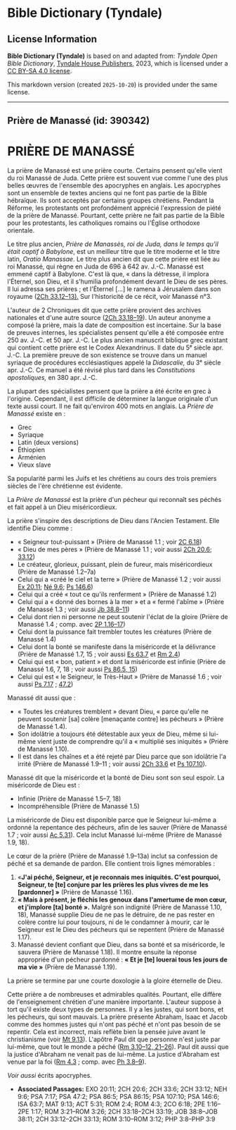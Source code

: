 # Bible Dictionary (Tyndale)

## License Information

**Bible Dictionary (Tyndale)** is based on and adapted from: _Tyndale Open Bible Dictionary_, [Tyndale House Publishers](https://tyndaleopenresources.com/), 2023, which is licensed under a [CC BY-SA 4.0 license](https://creativecommons.org/licenses/by-sa/4.0/legalcode.en).

This markdown version (created `2025-10-20`) is provided under the same license.



--------------------------------

## Prière de Manassé (id: 390342)

PRIÈRE DE MANASSÉ
=================

La prière de Manassé est une prière courte. Certains pensent qu'elle vient du roi Manassé de Juda. Cette prière est souvent vue comme l'une des plus belles œuvres de l'ensemble des apocryphes en anglais. Les apocryphes sont un ensemble de textes anciens qui ne font pas partie de la Bible hébraïque. Ils sont acceptés par certains groupes chrétiens. Pendant la Réforme, les protestants ont profondément apprécié l'expression de piété de la prière de Manassé. Pourtant, cette prière ne fait pas partie de la Bible pour les protestants, les catholiques romains ou l'Église orthodoxe orientale.

Le titre plus ancien, *Prière de Manassès, roi de Juda, dans le temps qu'il était captif à Babylone*, est un meilleur titre que le titre moderne et le titre latin, *Oratio Manassae*. Le titre plus ancien dit que cette prière est liée au roi Manassé, qui règne en Juda de 696 à 642 av. J.\-C. Manassé est emmené captif à Babylone. C'est là que, « dans la détresse, il implora l'Éternel, son Dieu, et il s'humilia profondément devant le Dieu de ses pères. Il lui adressa ses prières ; et l'Éternel \[...] le ramena à Jérusalem dans son royaume ([2Ch 33\.12–13\).](https://ref.ly/2Chr33:12-2Chr33:13) Sur l'historicité de ce récit, voir Manassé n°3\.

L'auteur de 2 Chroniques dit que cette prière provient des archives nationales et d'une autre source ([2Ch 33\.18–19](https://ref.ly/2Chr33:18-2Chr33:19)). Un auteur anonyme a composé la prière, mais la date de composition est incertaine. Sur la base de preuves internes, les spécialistes pensent qu'elle a été composée entre 250 av. J.\-C. et 50 apr. J.\-C. Le plus ancien manuscrit biblique grec existant qui contient cette prière est le Codex Alexandrinus. Il date du 5ᵉ siècle apr. J.\-C. La première preuve de son existence se trouve dans un manuel syriaque de procédures ecclésiastiques appelé la *Didascalie,* du 3ᵉ siècle apr. J.\-C. Ce manuel a été révisé plus tard dans les *Constitutions apostoliques,* en 380 apr. J.\-C.

La plupart des spécialistes pensent que la prière a été écrite en grec à l'origine. Cependant, il est difficile de déterminer la langue originale d'un texte aussi court. Il ne fait qu'environ 400 mots en anglais. La *Prière de Manassé* existe en :

* Grec
* Syriaque
* Latin (deux versions)
* Éthiopien
* Arménien
* Vieux slave

Sa popularité parmi les Juifs et les chrétiens au cours des trois premiers siècles de l'ère chrétienne est évidente.

La *Prière de Manassé* est la prière d'un pécheur qui reconnaît ses péchés et fait appel à un Dieu miséricordieux.

La prière s'inspire des descriptions de Dieu dans l'Ancien Testament. Elle identifie Dieu comme :

* « Seigneur tout\-puissant » (Prière de Manassé 1\.1 ; voir [2C 6\.18](https://ref.ly/2Cor6:18))
* « Dieu de mes pères » (Prière de Manassé 1\.1 ; voir aussi [2Ch 20\.6](https://ref.ly/2Chr20:6); [33\.12](https://ref.ly/2Chr33:12))
* Le créateur, glorieux, puissant, plein de fureur, mais miséricordieux (Prière de Manassé 1\.2–7a)
* Celui qui a «créé le ciel et la terre » (Prière de Manassé 1\.2 ; voir aussi [Ex 20\.11](https://ref.ly/Exod20:11); [Né 9\.6](https://ref.ly/Neh9:6); [Ps 146\.6](https://ref.ly/Ps146:6))
* Celui qui a créé « tout ce qu'ils renferment » (Prière de Manassé 1\.2\)
* Celui qui a « donné des bornes à la mer » et a « fermé l'abîme » (Prière de Manassé 1\.3 ; voir aussi [Jb 38\.8–11](https://ref.ly/Job38:8-Job38:11))
* Celui dont rien ni personne ne peut soutenir l'éclat de la gloire (Prière de Manassé 1\.4 ; comp. avec [2P 1\.16–17](https://ref.ly/2Pet1:16-2Pet1:17))
* Celui dont la puissance fait trembler toutes les créatures (Prière de Manassé 1\.4\)
* Celui dont la bonté se manifeste dans la miséricorde et la délivrance (Prière de Manassé 1\.7, 15 ; voir aussi [Es 63\.7](https://ref.ly/Isa63:7) et [Rm 2\.4](https://ref.ly/Rom2:4))
* Celui qui est « bon, patient » et dont la miséricorde est infinie (Prière de Manassé 1\.6, 7, 18 ; voir aussi [Ps 86\.5, 15](https://ref.ly/Ps86:5))
* Celui qui est « le Seigneur, le Très\-Haut » (Prière de Manassé 1\.6 ; voir aussi [Ps 7\.17](https://ref.ly/Ps7:17) ; [47\.2](https://ref.ly/Ps47:2))

Manassé dit aussi que :

* « Toutes les créatures tremblent » devant Dieu, « parce qu'elle ne peuvent soutenir \[sa] colère \[menaçante contre] les pécheurs » (Prière de Manassé 1\.4\).
* Son idolâtrie a toujours été détestable aux yeux de Dieu, même si lui\-même vient juste de comprendre qu'il a « multiplié ses iniquités » (Prière de Manassé 1\.10\).
* Il est dans les chaînes et a été rejeté par Dieu parce que son idolâtrie l'a irrité (Prière de Manassé 1\.9–11 ; voir aussi [2Ch 33\.6](https://ref.ly/2Chr33:6) et [Ps 107\.10](https://ref.ly/Ps107:10)).

Manassé dit que la miséricorde et la bonté de Dieu sont son seul espoir. La miséricorde de Dieu est :

* Infinie (Prière de Manassé 1\.5–7, 18\)
* Incompréhensible (Prière de Manassé 1\.5\)

La miséricorde de Dieu est disponible parce que le Seigneur lui\-même a ordonné la repentance des pécheurs, afin de les sauver (Prière de Manassé 1\.7 ; voir aussi [Ac 5\.31](https://ref.ly/Acts5:31)). Cela inclut Manassé lui\-même (Prière de Manassé 1\.9, 18\).

Le cœur de la prière (Prière de Manassé 1\.9–13a) inclut sa confession de péché et sa demande de pardon. Elle contient trois lignes mémorables :

1. «**J'ai péché, Seigneur, et je reconnais mes iniquités. C'est pourquoi, Seigneur, te \[te] conjure par les prières les plus vivres de me les \[pardonner] »** (Prière de Manassé 1\.16\).
2. **« Mais à présent, je fléchis les genoux dans l'amertume de mon cœur, et j'implore \[ta] bonté ».** Malgré son indignité (Prière de Manassé 1\.10, 18\), Manassé supplie Dieu de ne pas le détruire, de ne pas rester en colère contre lui pour toujours, ni de le condamner à mourir, car le Seigneur est le Dieu des pécheurs qui se repentent (Prière de Manassé 1\.17\).
3. Manassé devient confiant que Dieu, dans sa bonté et sa miséricorde, le sauvera (Prière de Manassé 1\.18\). Il montre ensuite la réponse appropriée d'un pécheur pardonné : **« Et je \[te] louerai tous les jours de ma vie »** (Prière de Manassé 1\.19\).

La prière se termine par une courte doxologie à la gloire éternelle de Dieu.

Cette prière a de nombreuses et admirables qualités. Pourtant, elle diffère de l'enseignement chrétien d'une manière importante. L'auteur suppose à tort qu'il existe deux types de personnes. Il y a les justes, qui sont bons, et les pécheurs, qui sont mauvais. La prière présente Abraham, Isaac et Jacob comme des hommes justes qui n'ont pas péché et n'ont pas besoin de se repentir. Cela est incorrect, mais reflète bien la pensée juive avant le christianisme (voir [Mt 9\.13](https://ref.ly/Matt9:13)). L'apôtre Paul dit que personne n'est juste par lui\-même, que tout le monde a péché ([Rm 3\.10–12, 21–26](https://ref.ly/Rom3:10-Rom3:12)). Paul dit aussi que la justice d'Abraham ne venait pas de lui\-même. La justice d'Abraham est venue par la foi ([Rm 4\.3](https://ref.ly/Rom4:3) ; comp. avec [Ph 3\.8–9](https://ref.ly/Phil3:8-Phil3:9)).

*Voir aussi* écrits apocryphes.

* **Associated Passages:** EXO 20:11; 2CH 20:6; 2CH 33:6; 2CH 33:12; NEH 9:6; PSA 7:17; PSA 47:2; PSA 86:5; PSA 86:15; PSA 107:10; PSA 146:6; ISA 63:7; MAT 9:13; ACT 5:31; ROM 2:4; ROM 4:3; 2CO 6:18; 2PE 1:16–2PE 1:17; ROM 3:21–ROM 3:26; 2CH 33:18–2CH 33:19; JOB 38:8–JOB 38:11; 2CH 33:12–2CH 33:13; ROM 3:10–ROM 3:12; PHP 3:8–PHP 3:9

